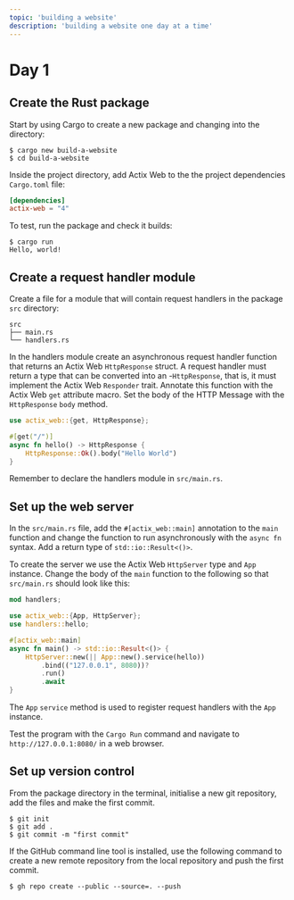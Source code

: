 ```yaml
---
topic: 'building a website'
description: 'building a website one day at a time'
---
```


# Day 1

## Create the Rust package

Start by using Cargo to create a new package and changing into the directory:

```Shell
$ cargo new build-a-website
$ cd build-a-website
```

Inside the project directory, add Actix Web to the the project dependencies `Cargo.toml` file:

```TOML
[dependencies]
actix-web = "4"
```

To test, run the package and check it builds:

```shell
$ cargo run
Hello, world!
```
## Create a request handler module

Create a file for a module that will contain request handlers in the package `src` directory:

```
src
├── main.rs
└── handlers.rs
```

In the handlers module create an asynchronous request handler function that returns an Actix Web `HttpResponse` struct. A request handler must return a type that can be converted into an -`HttpResponse`, that is, it must implement the Actix Web `Responder` trait. Annotate this function with the Actix Web `get` attribute macro. Set the body of the HTTP Message with the `HttpResponse` `body` method.

```Rust
use actix_web::{get, HttpResponse};

#[get("/")]
async fn hello() -> HttpResponse {
    HttpResponse::Ok().body("Hello World")
}
```

Remember to declare the handlers module in `src/main.rs`.
## Set up the web server

In the `src/main.rs` file, add the `#[actix_web::main]` annotation to the `main` function and change the function to run asynchronously with the `async fn` syntax. Add a return type of `std::io::Result<()>`.

To create the server we use the Actix Web `HttpServer` type and `App` instance. Change the body of the `main` function to the following so that `src/main.rs` should look like this:

```Rust
mod handlers;

use actix_web::{App, HttpServer};
use handlers::hello;

#[actix_web::main]
async fn main() -> std::io::Result<()> {
    HttpServer::new(|| App::new().service(hello))
        .bind(("127.0.0.1", 8080))?
        .run()
        .await
}
```

The `App` `service` method is used to register request handlers with the `App` instance.

Test the program with the `Cargo Run` command and navigate to `http://127.0.0.1:8080/` in a web browser.

## Set up version control

From the package directory in the terminal, initialise a new git repository, add the files and make the first commit.

```Shell
$ git init
$ git add .
$ git commit -m "first commit"
```

If the GitHub command line tool is installed, use the following command to create a new remote repository from the local repository and push the first commit.

```
$ gh repo create --public --source=. --push
```